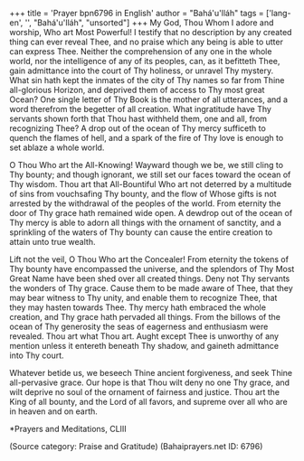 +++
title = 'Prayer bpn6796 in English'
author = "Bahá'u'lláh"
tags = ['lang-en', '', "Bahá'u'lláh", "unsorted"]
+++
My God, Thou Whom I adore and worship, Who art Most Powerful! I testify that no description by any created thing can ever reveal Thee, and no praise which any being is able to utter can express Thee. Neither the comprehension of any one in the whole world, nor the intelligence of any of its peoples, can, as it befitteth Thee, gain admittance into the court of Thy holiness, or unravel Thy mystery. What sin hath kept the inmates of the city of Thy names so far from Thine all-glorious Horizon, and deprived them of access to Thy most great Ocean? One single letter of Thy Book is the mother of all utterances, and a word therefrom the begetter of all creation. What ingratitude have Thy servants shown forth that Thou hast withheld them, one and all, from recognizing Thee? A drop out of the ocean of Thy mercy sufficeth to quench the flames of hell, and a spark of the fire of Thy love is enough to set ablaze a whole world.

O Thou Who art the All-Knowing! Wayward though we be, we still cling to Thy bounty; and though ignorant, we still set our faces toward the ocean of Thy wisdom. Thou art that All-Bountiful Who art not deterred by a multitude of sins from vouchsafing Thy bounty, and the flow of Whose gifts is not arrested by the withdrawal of the peoples of the world. From eternity the door of Thy grace hath remained wide open. A dewdrop out of the ocean of Thy mercy is able to adorn all things with the ornament of sanctity, and a sprinkling of the waters of Thy bounty can cause the entire creation to attain unto true wealth.

Lift not the veil, O Thou Who art the Concealer! From eternity the tokens of Thy bounty have encompassed the universe, and the splendors of Thy Most Great Name have been shed over all created things. Deny not Thy servants the wonders of Thy grace. Cause them to be made aware of Thee, that they may bear witness to Thy unity, and enable them to recognize Thee, that they may hasten towards Thee. Thy mercy hath embraced the whole creation, and Thy grace hath pervaded all things. From the billows of the ocean of Thy generosity the seas of eagerness and enthusiasm were revealed. Thou art what Thou art. Aught except Thee is unworthy of any mention unless it entereth beneath Thy shadow, and gaineth admittance into Thy court.

Whatever betide us, we beseech Thine ancient forgiveness, and seek Thine all-pervasive grace. Our hope is that Thou wilt deny no one Thy grace, and wilt deprive no soul of the ornament of fairness and justice. Thou art the King of all bounty, and the Lord of all favors, and supreme over all who are in heaven and on earth.


*Prayers and Meditations, CLIII

(Source category: Praise and Gratitude)
(Bahaiprayers.net ID: 6796)
